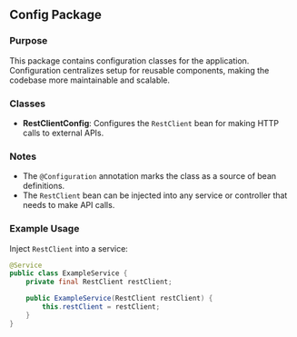 ## Config Package

### Purpose
This package contains configuration classes for the application. Configuration centralizes setup for reusable components, making the codebase more maintainable and scalable.

### Classes
- **RestClientConfig**: Configures the `RestClient` bean for making HTTP calls to external APIs.

### Notes
- The `@Configuration` annotation marks the class as a source of bean definitions.
- The `RestClient` bean can be injected into any service or controller that needs to make API calls.

### Example Usage
Inject `RestClient` into a service:
```java
@Service
public class ExampleService {
    private final RestClient restClient;

    public ExampleService(RestClient restClient) {
        this.restClient = restClient;
    }
}
```